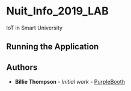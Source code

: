 # Nuit_Info_2019_LAB

IoT in Smart University

## Running the Application






## Authors

* **Billie Thompson** - *Initial work* - [PurpleBooth](https://github.com/PurpleBooth)



